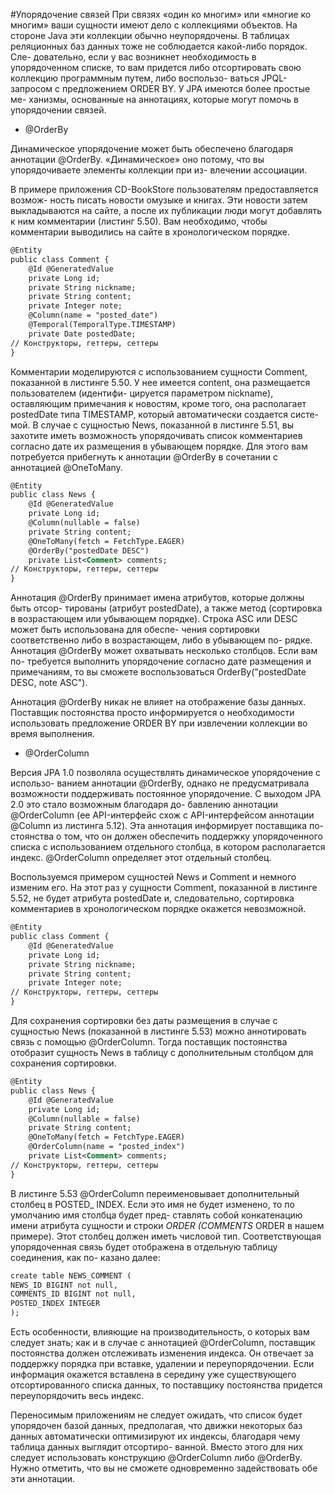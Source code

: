 #Упорядочение связей
При связях «один ко многим» или «многие ко многим» ваши сущности имеют дело
с коллекциями объектов. На стороне Java эти коллекции обычно неупорядочены.
В таблицах реляционных баз данных тоже не соблюдается какой-либо порядок. Сле-
довательно, если у вас возникнет необходимость в упорядоченном списке, то вам
придется либо отсортировать свою коллекцию программным путем, либо воспользо-
ваться JPQL-запросом с предложением ORDER BY. У JPA имеются более простые ме-
ханизмы, основанные на аннотациях, которые могут помочь в упорядочении связей.
* @OrderBy

Динамическое упорядочение может быть обеспечено благодаря аннотации @OrderBy.
«Динамическое» оно потому, что вы упорядочиваете элементы коллекции при из-
влечении ассоциации.

В примере приложения CD-BookStore пользователям предоставляется возмож-
ность писать новости омузыке и книгах. Эти новости затем выкладываются на сайте,
а после их публикации люди могут добавлять к ним комментарии (листинг 5.50). Вам
необходимо, чтобы комментарии выводились на сайте в хронологическом порядке.
```xml
@Entity
public class Comment {
    @Id @GeneratedValue
    private Long id;
    private String nickname;
    private String content;
    private Integer note;
    @Column(name = "posted_date")
    @Temporal(TemporalType.TIMESTAMP)
    private Date postedDate;
// Конструкторы, геттеры, сеттеры
}
```
Комментарии моделируются с использованием сущности Comment, показанной
в листинге 5.50. У нее имеется content, она размещается пользователем (идентифи-
цируется параметром nickname), оставляющим примечания к новостям, кроме того,
она располагает postedDate типа TIMESTAMP, который автоматически создается систе-
мой. В случае с сущностью News, показанной в листинге 5.51, вы захотите иметь
возможность упорядочивать список комментариев согласно дате их размещения
в убывающем порядке. Для этого вам потребуется прибегнуть к аннотации @OrderBy
в сочетании с аннотацией @OneToMany.
```xml
@Entity
public class News {
    @Id @GeneratedValue
    private Long id;
    @Column(nullable = false)
    private String content;
    @OneToMany(fetch = FetchType.EAGER)
    @OrderBy("postedDate DESC")
    private List<Comment> comments;
// Конструкторы, геттеры, сеттеры
}
```
Аннотация @OrderBy принимает имена атрибутов, которые должны быть отсор-
тированы (атрибут postedDate), а также метод (сортировка в возрастающем или
убывающем порядке). Строка ASC или DESC может быть использована для обеспе-
чения сортировки соответственно либо в возрастающем, либо в убывающем по-
рядке. Аннотация @OrderBy может охватывать несколько столбцов. Если вам по-
требуется выполнить упорядочение согласно дате размещения и примечаниям, то
вы сможете воспользоваться OrderBy("postedDate DESC, note ASC").

Аннотация @OrderBy никак не влияет на отображение базы данных. Поставщик
постоянства просто информируется о необходимости использовать предложение
ORDER BY при извлечении коллекции во время выполнения.

* @OrderColumn

Версия JPA 1.0 позволяла осуществлять динамическое упорядочение с использо-
ванием аннотации @OrderBy, однако не предусматривала возможности поддерживать
постоянное упорядочение. С выходом JPA 2.0 это стало возможным благодаря до-
бавлению аннотации @OrderColumn (ее API-интерфейс схож с API-интерфейсом
аннотации @Column из листинга 5.12). Эта аннотация информирует поставщика по-
стоянства о том, что он должен обеспечить поддержку упорядоченного списка
с использованием отдельного столбца, в котором располагается индекс. @OrderColumn
определяет этот отдельный столбец.

Воспользуемся примером сущностей News и Comment и немного изменим его.
На этот раз у сущности Comment, показанной в листинге 5.52, не будет атрибута
postedDate и, следовательно, сортировка комментариев в хронологическом порядке
окажется невозможной.
```xml
@Entity
public class Comment {
    @Id @GeneratedValue
    private Long id;
    private String nickname;
    private String content;
    private Integer note;
// Конструкторы, геттеры, сеттеры
}
```
Для сохранения сортировки без даты размещения в случае с сущностью News
(показанной в листинге 5.53) можно аннотировать связь с помощью @OrderColumn.
Тогда поставщик постоянства отобразит сущность News в таблицу с дополнительным
столбцом для сохранения сортировки.
```xml
@Entity
public class News {
    @Id @GeneratedValue
    private Long id;
    @Column(nullable = false)
    private String content;
    @OneToMany(fetch = FetchType.EAGER)
    @OrderColumn(name = "posted_index")
    private List<Comment> comments;
// Конструкторы, геттеры, сеттеры
}
```
В листинге 5.53 @OrderColumn переименовывает дополнительный столбец в POSTED_
INDEX. Если это имя не будет изменено, то по умолчанию имя столбца будет пред-
ставлять собой конкатенацию имени атрибута сущности и строки _ORDER (COMMENTS_
ORDER в нашем примере). Этот столбец должен иметь числовой тип. Соответствующая
упорядоченная связь будет отображена в отдельную таблицу соединения, как по-
казано далее:
```xml
create table NEWS_COMMENT (
NEWS_ID BIGINT not null,
COMMENTS_ID BIGINT not null,
POSTED_INDEX INTEGER
);
```
Есть особенности, влияющие на производительность, о которых вам следует
знать; как и в случае с аннотацией @OrderColumn, поставщик постоянства должен
отслеживать изменения индекса. Он отвечает за поддержку порядка при вставке,
удалении и переупорядочении. Если информация окажется вставлена в середину
уже существующего отсортированного списка данных, то поставщику постоянства
придется переупорядочить весь индекс.

Переносимым приложениям не следует ожидать, что список будет упорядочен
базой данных, предполагая, что движки некоторых баз данных автоматически
оптимизируют их индексы, благодаря чему таблица данных выглядит отсортиро-
ванной. Вместо этого для них следует использовать конструкцию @OrderColumn либо
@OrderBy. Нужно отметить, что вы не сможете одновременно задействовать обе эти
аннотации.
